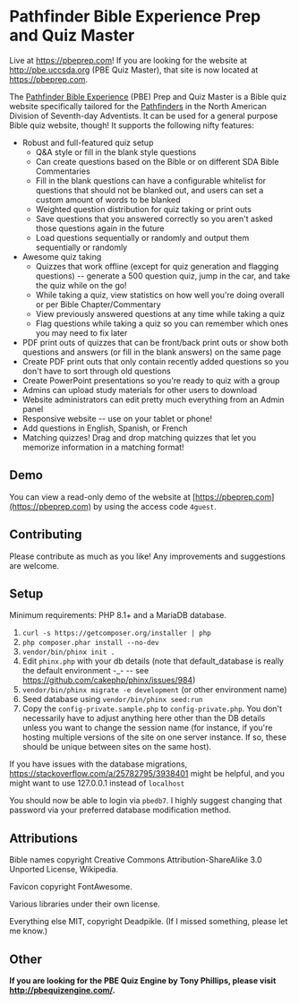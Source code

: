 # Pathfinder Bible Experience Prep and Quiz Master

Live at https://pbeprep.com! If you are looking for the website at http://pbe.uccsda.org (PBE Quiz Master), that site is now located at https://pbeprep.com.

The [Pathfinder Bible Experience](http://www.pathfindersonline.org/pathfinder-bible-experience) (PBE) Prep and Quiz Master is a Bible quiz website specifically tailored for the [Pathfinders](http://www.pathfindersonline.org/) in the North American Division of Seventh-day Adventists. It can be used for a general purpose Bible quiz website, though! It supports the following nifty features:

* Robust and full-featured quiz setup
    * Q&A style or fill in the blank style questions
    * Can create questions based on the Bible or on different SDA Bible Commentaries
    * Fill in the blank questions can have a configurable whitelist for questions that should not be blanked out, and users can set a custom amount of words to be blanked
    * Weighted question distribution for quiz taking or print outs
    * Save questions that you answered correctly so you aren't asked those questions again in the future
    * Load questions sequentially or randomly and output them sequentially or randomly
* Awesome quiz taking
    * Quizzes that work offline (except for quiz generation and flagging questions) -- generate a 500 question quiz, jump in the car, and take the quiz while on the go! 
    * While taking a quiz, view statistics on how well you're doing overall or per Bible Chapter/Commentary
    * View previously answered questions at any time while taking a quiz
    * Flag questions while taking a quiz so you can remember which ones you may need to fix later
* PDF print outs of quizzes that can be front/back print outs or show both questions and answers (or fill in the blank answers) on the same page
* Create PDF print outs that only contain recently added questions so you don't have to sort through old questions 
* Create PowerPoint presentations so you're ready to quiz with a group
* Admins can upload study materials for other users to download
* Website administrators can edit pretty much everything from an Admin panel
* Responsive website -- use on your tablet or phone!
* Add questions in English, Spanish, or French
* Matching quizzes! Drag and drop matching quizzes that let you memorize information in a matching format!

## Demo

You can view a read-only demo of the website at [https://pbeprep.com](https://pbeprep.com) by using the access code `4guest`.

## Contributing

Please contribute as much as you like! Any improvements and suggestions are welcome.

## Setup

Minimum requirements: PHP 8.1+ and a MariaDB database.

1. `curl -s https://getcomposer.org/installer | php`
2. `php composer.phar install --no-dev`
3. `vendor/bin/phinx init .`
5. Edit `phinx.php` with your db details (note that default_database is really the default environment -_- -- see https://github.com/cakephp/phinx/issues/984)
6. `vendor/bin/phinx migrate -e development` (or other environment name)
7. Seed database using `vendor/bin/phinx seed:run`
8. Copy the `config-private.sample.php` to `config-private.php`. You don't necessarily have to adjust anything here other than the DB details unless you want to change the session name (for instance, if you're hosting multiple versions of the site on one server instance. If so, these should be unique between sites on the same host).

If you have issues with the database migrations, https://stackoverflow.com/a/25782795/3938401 might be helpful, and you might want to use 127.0.0.1 instead of `localhost`

You should now be able to login via `pbedb7`. I highly suggest changing that password via your preferred database modification method.

## Attributions

Bible names copyright Creative Commons Attribution-ShareAlike 3.0 Unported License, Wikipedia.

Favicon copyright FontAwesome.

Various libraries under their own license.

Everything else MIT, copyright Deadpikle. (If I missed something, please let me know.)

## Other

**If you are looking for the PBE Quiz Engine by Tony Phillips, please visit http://pbequizengine.com/.**
